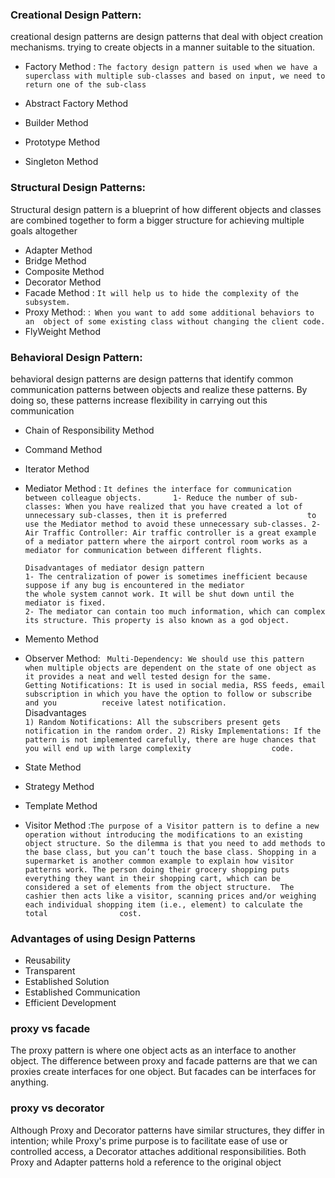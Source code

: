 ### Creational Design Pattern:

creational design patterns are design patterns that deal with object 
creation mechanisms.
trying to create objects in a manner suitable to the situation.

* Factory Method : ```The factory design pattern is used when we have a 
                     superclass with multiple sub-classes and based on input,
                     we need to return one of the sub-class```
                     
* Abstract Factory Method
* Builder Method
* Prototype Method
* Singleton Method

### Structural Design Patterns:
Structural design pattern is a blueprint of how different objects and
classes are combined together to form a bigger structure for 
achieving multiple goals altogether

* Adapter Method
* Bridge Method
* Composite Method
* Decorator Method
* Facade Method : ```It will help us to hide the complexity of the subsystem.```
* Proxy Method: :``` When you want to add some additional behaviors to an 
                  object of some existing class without changing the client code.```
* FlyWeight Method

### Behavioral Design Pattern:
behavioral design patterns are design patterns that identify 
common communication patterns between objects and realize these patterns. 
By doing so, these patterns increase flexibility in carrying out this communication

* Chain of Responsibility Method
* Command Method
* Iterator Method
* Mediator Method : ```It defines the interface for communication between colleague objects.      
             1- Reduce the number of sub-classes: When you have realized that you have created a lot of unnecessary sub-classes, then it is preferred                  to use the Mediator method to avoid these unnecessary sub-classes.
             2- Air Traffic Controller: Air traffic controller is a great example of a mediator pattern where the airport control room works as a                      mediator for communication between different flights.```
     
      Disadvantages of mediator design pattern  
      1- The centralization of power is sometimes inefficient because suppose if any bug is encountered in the mediator     
      the whole system cannot work. It will be shut down until the mediator is fixed.
      2- The mediator can contain too much information, which can complex its structure. This property is also known as a god object.




* Memento Method
* Observer Method: 
         ``` Multi-Dependency: We should use this pattern when multiple objects are dependent on the state of one object as it provides a neat and
         well tested design for the same.```         
         ```Getting Notifications: It is used in social media, RSS feeds, email subscription in which you have the option to follow or subscribe and you          receive latest notification. ```           
         Disadvantages    
         ```1) Random Notifications: All the subscribers present gets notification in the random order.
         2) Risky Implementations: If the pattern is not implemented carefully, there are huge chances that you will end up with large complexity                  code.```

* State Method
* Strategy Method
* Template Method
* Visitor Method :```The purpose of a Visitor pattern is to define a new operation
         without introducing the modifications to an existing object structure.
         So the dilemma is that you need to add methods to the base class,
         but you can’t touch the base class.
         Shopping in a supermarket is another common example to explain how visitor patterns work. The person doing their grocery shopping puts                    everything they want in their shopping cart, which can be considered a set of elements from the object structure. 
         The cashier then acts like a visitor, scanning prices and/or weighing each individual shopping item (i.e., element) to calculate the total                cost.```

### Advantages of using Design Patterns
* Reusability 
* Transparent
* Established Solution 
* Established Communication
* Efficient Development 

### proxy vs facade
The proxy pattern is where one object acts as an interface to another object.
The difference between proxy and facade patterns are that 
we can proxies create interfaces for one object. 
But facades can be interfaces for anything.

### proxy vs decorator
Although Proxy and Decorator patterns have similar structures, 
they differ in intention; while Proxy's prime purpose is to facilitate ease 
of use or controlled access, a Decorator attaches additional responsibilities. 
Both Proxy and Adapter patterns hold a reference to the original object

